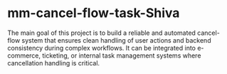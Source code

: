 # mm-cancel-flow-task-Shiva
The main goal of this project is to build a reliable and automated cancel-flow system that ensures clean handling of user actions and backend consistency during complex workflows. It can be integrated into e-commerce, ticketing, or internal task management systems where cancellation handling is critical.
